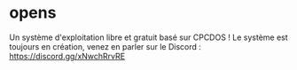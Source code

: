 # opens
Un système d'exploitation libre et gratuit basé sur CPCDOS !
Le système est toujours en création, venez en parler sur le Discord : https://discord.gg/xNwchRrvRE

